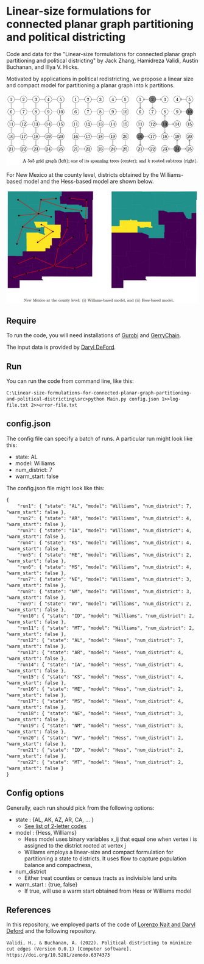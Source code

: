 # Linear-size formulations for connected planar graph partitioning and political districting

Code and data for the "Linear-size formulations for connected planar graph partitioning and political districting" by Jack Zhang, Hamidreza Validi, Austin Buchanan, and Illya V. Hicks.

Motivated by applications in political redistricting, we propose a linear size and compact model for partitioning a planar graph into k partitions. 


  
![Figure 1](readme_images/trees.png?raw=true "Input graph")


For New Mexico at the county level, districts obtained by the Williams-based model and the Hess-based model are shown below. 

![Figure 1](readme_images/NM_Will_Hess.jpg?raw=true "NM")

## Require
To run the code, you will need installations of [Gurobi](https://www.gurobi.com/) and [GerryChain](https://gerrychain.readthedocs.io/en/latest/).

The input data is provided by [Daryl DeFord](https://www.math.wsu.edu/faculty/ddeford/).

## Run
You can run the code from command line, like this:

```
C:\Linear-size-formulations-for-connected-planar-graph-partitioning-and-political-districting\src>python Main.py config.json 1>>log-file.txt 2>>error-file.txt
```

## config.json
The config file can specify a batch of runs. A particular run might look like this:
* state: AL
* model: Williams
* num_district: 7
* warm_start: false

The config.json file might look like this:
```
{
    "run1": { "state": "AL", "model": "Williams", "num_district": 7, "warm_start": false },
    "run2": { "state": "AR", "model": "Williams", "num_district": 4, "warm_start": false },
    "run3": { "state": "IA", "model": "Williams", "num_district": 4, "warm_start": false },
    "run4": { "state": "KS", "model": "Williams", "num_district": 4, "warm_start": false },
    "run5": { "state": "ME", "model": "Williams", "num_district": 2, "warm_start": false },
    "run6": { "state": "MS", "model": "Williams", "num_district": 4, "warm_start": false },
    "run7": { "state": "NE", "model": "Williams", "num_district": 3, "warm_start": false },
    "run8": { "state": "NM", "model": "Williams", "num_district": 3, "warm_start": false },
    "run9": { "state": "WV", "model": "Williams", "num_district": 2, "warm_start": false },
    "run10": { "state": "ID", "model": "Williams", "num_district": 2, "warm_start": false },
    "run11": { "state": "MT", "model": "Williams", "num_district": 2, "warm_start": false },
    "run12": { "state": "AL", "model": "Hess", "num_district": 7, "warm_start": false },
    "run13": { "state": "AR", "model": "Hess", "num_district": 4, "warm_start": false },
    "run14": { "state": "IA", "model": "Hess", "num_district": 4, "warm_start": false },
    "run15": { "state": "KS", "model": "Hess", "num_district": 4, "warm_start": false },
    "run16": { "state": "ME", "model": "Hess", "num_district": 2, "warm_start": false },
    "run17": { "state": "MS", "model": "Hess", "num_district": 4, "warm_start": false },
    "run18": { "state": "NE", "model": "Hess", "num_district": 3, "warm_start": false },
    "run19": { "state": "NM", "model": "Hess", "num_district": 3, "warm_start": false },
    "run20": { "state": "WV", "model": "Hess", "num_district": 2, "warm_start": false },
    "run21": { "state": "ID", "model": "Hess", "num_district": 2, "warm_start": false },
    "run22": { "state": "MT", "model": "Hess", "num_district": 2, "warm_start": false }
}
```

## Config options
Generally, each run should pick from the following options:
* state : {AL, AK, AZ, AR, CA, ... } 
  * [See list of 2-letter codes](https://en.wikipedia.org/wiki/List_of_U.S._state_and_territory_abbreviations)
* model : {Hess, Williams} 
  * Hess model uses binary variables x_ij that equal one when vertex i is assigned to the district rooted at vertex j
  * Williams employs a linear-size and compact formulation for partitioning a state to districts. It uses flow to capture population balance and compactness,
* num_district
  * Either treat counties or census tracts as indivisible land units
* warm_start : {true, false}
  * If true, will use a warm start obtained from Hess or Williams model
  
## References
In this repository, we employed parts of the code of [Lorenzo Najt and Daryl Deford](https://github.com/vrdi/NetworksWeek5/blob/master/PlanarEmbeddings/face_finder.py) and the following repository.

```
Validi, H., & Buchanan, A. (2022). Political districting to minimize cut edges (Version 0.0.1) [Computer software]. https://doi.org/10.5281/zenodo.6374373
```


